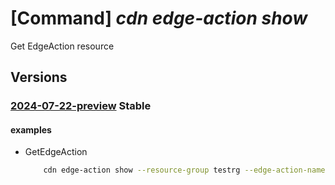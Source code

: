 # [Command] _cdn edge-action show_

Get EdgeAction resource

## Versions

### [2024-07-22-preview](/Resources/mgmt-plane/L3N1YnNjcmlwdGlvbnMve30vcmVzb3VyY2Vncm91cHMve30vcHJvdmlkZXJzL21pY3Jvc29mdC5jZG4vZWRnZWFjdGlvbnMve30=/2024-07-22-preview.xml) **Stable**

<!-- mgmt-plane /subscriptions/{}/resourcegroups/{}/providers/microsoft.cdn/edgeactions/{} 2024-07-22-preview -->

#### examples

- GetEdgeAction
    ```bash
        cdn edge-action show --resource-group testrg --edge-action-name edgeAction1
    ```
